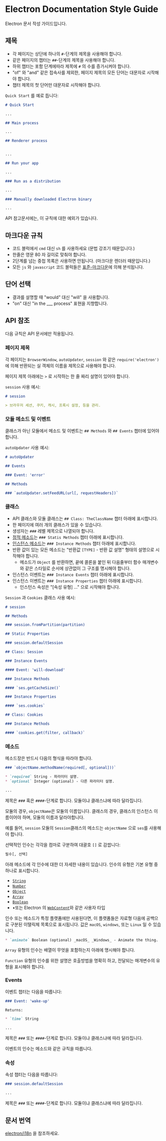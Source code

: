 # Electron Documentation Style Guide

Electron 문서 작성 가이드입니다.

## 제목

* 각 페이지는 상단에 하나의 `#`-단계의 제목을 사용해야 합니다.
* 같은 페이지의 챕터는 `##`-단계의 제목을 사용해야 합니다.
* 하위 챕터는 포함 단계에따라 제목에 `#` 의 수를 증가시켜야 합니다.
* "of" 와 "and" 같은 접속사를 제외한, 페이지 제목의 모든 단어는 대문자로 시작해야 합니다.
* 챕터 제목의 첫 단어만 대문자로 시작해야 합니다.

`Quick Start` 를 예로 듭니다:

```markdown
# Quick Start

...

## Main process

...

## Renderer process


...

## Run your app

...

### Run as a distribution

...

### Manually downloaded Electron binary

...
```

API 참고문서에는, 이 규칙에 대한 예외가 있습니다.

## 마크다운 규칙

* 코드 블럭에서 `cmd` 대신 `sh` 를 사용하세요 (문법 강조기 때문입니다.)
* 한줄은 영문 80 자 길이로 맞춰야 합니다.
* 2단계를 넘는 중첩 목록은 사용하면 안됩니다. (마크다운 렌더러 때문입니다.)
* 모든 `js` 와 `javascript` 코드 블럭들은 [표준-마크다운](http://npm.im/standard-markdown)에 의해 분석됩니다.

## 단어 선택

* 결과를 설명할 때 "would" 대신 "will" 을 사용합니다.
* "on" 대신 "in the ___ process" 표현을 지향합니다. 

## API 참조

다음 규칙은 API 문서에만 적용됩니다.

### 페이지 제목

각 페이지는 `BrowserWindow`, `autoUpdater`, `session` 와 같은 `require('electron')` 에 의해 반환되는 실 객체의 이름을 제목으로 사용해야 합니다.

페이지 제목 아래에는 `>` 로 시작하는 한 줄 짜리 설명이 있어야 합니다.

`session` 사용 예시:

```markdown
# session

> 브라우저 세션, 쿠키, 캐시, 프록시 설정, 등을 관리.
```

### 모듈 메소드 및 이벤트

클래스가 아닌 모듈에서 메소드 및 이벤트는 `## Methods` 와 `## Events` 챕터에 있어야 합니다.

`autoUpdater` 사용 예시:

```markdown
# autoUpdater

## Events

### Event: 'error'

## Methods

### `autoUpdater.setFeedURL(url[, requestHeaders])`
```

### 클래스

* API 클래스와 모듈 클래스는 `## Class: TheClassName` 챕터 아래에 표시합니다.
* 한 페이지에 여러 개의 클래스가 있을 수 있습니다.
* 생성자는 `###` 레벨 제목으로 나열되야 합니다.
* [정적 메소드](https://developer.mozilla.org/en-US/docs/Web/JavaScript/Reference/Classes/static)는 `### Statis Methods` 챕터 아래에 표시합니다.
* [인스턴스 메소드](https://developer.mozilla.org/en-US/docs/Web/JavaScript/Reference/Classes#Prototype_methods)는 `### Instance Methods` 챕터 아래에 표시합니다.
* 반환 값이 있는 모든 메소드는 "반환값 `[TYPE]` - 반환 값 설명" 형태의 설명으로 시작해야 합니다. 
  * 메소드가 `Object` 를 반환하면, 끝에 콜론을 붙인 뒤 다음줄부터 함수 매개변수와 같은 스타일로 순서에 상관없이 그 구조를 명시해야 합니다.
* 인스턴스 이벤트는 `### Instance Events` 챕터 아래에 표시합니다.
* 인스턴스 이벤트는 `### Instance Properties` 챕터 아래에 표시합니다. 
  * 인스턴스 속성은 "[속성 유형] ..." 으로 시작해야 합니다.

`Session` 과 `Cookies` 클래스 사용 예시:

```markdown
# session

## Methods

### session.fromPartition(partition)

## Static Properties

### session.defaultSession

## Class: Session

### Instance Events

#### Event: 'will-download'

### Instance Methods

#### `ses.getCacheSize()`

### Instance Properties

#### `ses.cookies`

## Class: Cookies

### Instance Methods

#### `cookies.get(filter, callback)`
```

### 메소드

메소드장은 반드시 다음의 형식을 따라야 합니다.

```markdown
### `objectName.methodName(required[, optional]))`

* `required` String - 파라미터 설명.
* `optional` Integer (optional) - 다른 파라미터 설명.

...
```

제목은 `###` 혹은 `####`-단계로 합니다. 모듈이냐 클래스냐에 따라 달라집니다.

모듈의 경우, `objectName`은 모듈의 이름입니다. 클래스의 경우, 클래스의 인스턴스 이름이어야 하며, 모듈의 이름과 달라야합니다.

예를 들어, `session` 모듈의 `Session`클래스의 메소드는 `objectName` 으로 `ses`를 사용해야 합니다.

선택적인 인수는 각각을 컴마로 구분하여 대괄호 `[]` 로 감쌉니다:

```sh
필수[, 선택]
```

아래 메소드에 각 인수에 대한 더 자세한 내용이 있습니다. 인수의 유형은 기본 유형 중 하나로 표시합니다.

* [`String`](https://developer.mozilla.org/en-US/docs/Web/JavaScript/Reference/Global_Objects/String)
* [`Number`](https://developer.mozilla.org/en-US/docs/Web/JavaScript/Reference/Global_Objects/Number)
* [`Object`](https://developer.mozilla.org/en-US/docs/Web/JavaScript/Reference/Global_Objects/Object)
* [`Array`](https://developer.mozilla.org/en-US/docs/Web/JavaScript/Reference/Global_Objects/Array)
* [`Boolean`](https://developer.mozilla.org/en-US/docs/Web/JavaScript/Reference/Global_Objects/Boolean)
* •또는 Electron 의 [`WebContent`](api/web-contents.md)와 같은 사용자 타입

인수 또는 메소드가 특정 플랫폼에만 사용된다면, 이 플랫폼들은 자료형 다음에 공백으로 구분된 이탤릭체 목록으로 표시됩니다. 값은 `macOS`, `windows`, 또는 `Linux` 일 수 있습니다.

```markdown
* `animate` Boolean (optional) _macOS_ _Windows_ - Animate the thing.
```

`Array` 유형의 인수는 배열이 무엇을 포함하는지 아래에 명시해야 합니다.

`Function` 유형의 인수를 위한 설명은 호출방법을 명확히 하고, 전달되는 매개변수의 유형을 표시해야 합니다.

### Events

이벤트 챕터는 다음을 따릅니다:

```markdown
### Event: 'wake-up'

Returns:

* `time` String

...
```

제목은 `###` 또는 `####`-단계로 합니다. 모듈이냐 클래스냐에 따라 달라집니다.

이벤트의 인수는 메소드와 같은 규칙을 따릅니다.

### 속성

속성 챕터는 다음을 따릅니다:

```markdown
### session.defaultSession

...
```

제목은 `###` 또는 `####`-단계로 합니다. 모듈이냐 클래스냐에 따라 달라집니다.

## 문서 번역

[electron/i18n](https://github.com/electron/i18n#readme) 을 참조하세요.